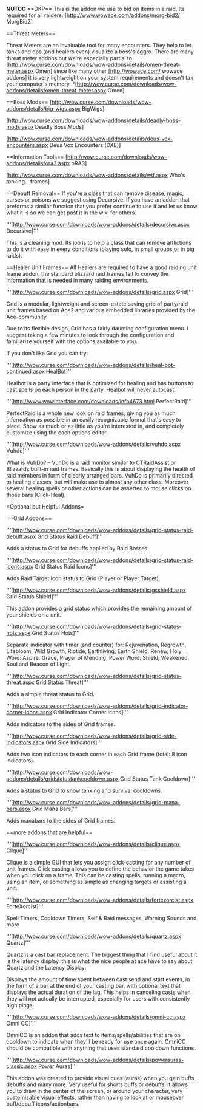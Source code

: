 __NOTOC__
==DKP==
This is the addon we use to bid on items in a raid. Its required for all raiders.
[http://www.wowace.com/addons/morg-bid2/ MorgBid2]

==Threat Meters==

Threat Meters are an invaluable tool for many encounters. They help to let tanks and dps (and healers even) visualize a boss's aggro. There are many threat meter addons but we're especially partial to [http://wow.curse.com/downloads/wow-addons/details/omen-threat-meter.aspx Omen] since like many other [http://wowace.com/ wowace addons] it is very lightweight on your system requirements and doesn't tax your computer's memory.
*[http://wow.curse.com/downloads/wow-addons/details/omen-threat-meter.aspx Omen]



==Boss Mods==
[http://wow.curse.com/downloads/wow-addons/details/big-wigs.aspx BigWigs]

[http://wow.curse.com/downloads/wow-addons/details/deadly-boss-mods.aspx Deadly Boss Mods]

[http://wow.curse.com/downloads/wow-addons/details/deus-vox-encounters.aspx Deus Vox Encounters (DXE)]



==Information Tools==
[http://wow.curse.com/downloads/wow-addons/details/ora3.aspx oRA3]

[http://wow.curse.com/downloads/wow-addons/details/wtf.aspx Who's tanking - frames]



==Debuff Removal==
If you're a class that can remove disease, magic, curses or poisons we suggest using Decursive. If you have an addon that preforms a similar function that you prefer continue to use it and let us know what it is so we can get post it in the wiki for others. 

'''[http://wow.curse.com/downloads/wow-addons/details/decursive.aspx Decursive]'''

This is a cleaning mod. Its job is to help a class that can remove afflictions to do it with ease in every conditions (playing solo, in small groups or in big raids).



==Healer Unit Frames==
All Healers are required to have a good raiding unit frame addon, the standard blizzard raid frames fail to convey the information that is needed in many raiding environments.



'''[http://wow.curse.com/downloads/wow-addons/details/grid.aspx Grid]'''

Grid is a modular, lightweight and screen-estate saving grid of party/raid unit frames based on Ace2 and various embedded libraries provided by the Ace-community.

Due to its flexible design, Grid has a fairly daunting configuration menu. I suggest taking a few minutes to look through the configuration and familiarize yourself with the options available to you.


If you don't like Grid you can try:


'''[http://wow.curse.com/downloads/wow-addons/details/heal-bot-continued.aspx HealBot]'''

Healbot is a party interface that is optimized for healing and has buttons to cast spells on each person in the party. Healbot will never autocast.



'''[http://www.wowinterface.com/downloads/info4673.html PerfectRaid]'''

PerfectRaid is a whole new look on raid frames, giving you as much information as possible in an easily recognizable format that's easy to place. Show as much or as little as you're interested in, and completely customize using the each options editor.



'''[http://wow.curse.com/downloads/wow-addons/details/vuhdo.aspx Vuhdo]'''

What is VuhDo? – VuhDo is a raid monitor similar to CTRaidAssist or Blizzards built-in raid frames. Basically this is about displaying the health of raid members in form of clearly arranged bars. VuhDo is primarily directed to healing classes, but will make use to almost any other class. Moreover several healing spells or other actions can be asserted to mouse clicks on those bars (Click-Heal).




=Optional but Helpful Addons=



==Grid Addons==

'''[http://wow.curse.com/downloads/wow-addons/details/grid-status-raid-debuff.aspx Grid Status Raid Debuff]'''

Adds a status to Grid for debuffs applied by Raid Bosses.


'''[http://wow.curse.com/downloads/wow-addons/details/grid-status-raid-icons.aspx Grid Status Raid Icons]'''

Adds Raid Target Icon status to Grid (Player or Player Target).


'''[http://wow.curse.com/downloads/wow-addons/details/gsshield.aspx Grid Status Shield]'''

This addon provides a grid status which provides the remaining amount of your shields on a unit.


'''[http://wow.curse.com/downloads/wow-addons/details/grid-status-hots.aspx Grid Status Hots]'''

Separate indicator with timer (and counter) for: Rejuvenation, Regrowth, Lifebloom, Wild Growth, Riptide, Earthliving, Earth Shield, Renew, Holy Word: Aspire, Grace, Prayer of Mending, Power Word: Shield, Weakened Soul and Beacon of Light.


'''[http://wow.curse.com/downloads/wow-addons/details/grid-status-threat.aspx Grid Status Threat]'''

Adds a simple threat status to Grid.


'''[http://wow.curse.com/downloads/wow-addons/details/grid-indicator-corner-icons.aspx Grid Indicator Corner Icons]'''

Adds indicators to the sides of Grid frames.


'''[http://wow.curse.com/downloads/wow-addons/details/grid-side-indicators.aspx Grid Side Indicators]'''

Adds two icon indicators to each corner in each Grid frame (total: 8 icon indicators).


'''[http://wow.curse.com/downloads/wow-addons/details/gridstatustankcooldown.aspx Grid Status Tank Cooldown]'''

Adds a status to Grid to show tanking and survival cooldowns. 


'''[http://wow.curse.com/downloads/wow-addons/details/grid-mana-bars.aspx Grid Mana Bars]'''

Adds manabars to the sides of Grid frames.



==more addons that are helpful==



'''[http://wow.curse.com/downloads/wow-addons/details/clique.aspx Clique]'''

Clique is a simple GUI that lets you assign click-casting for any number of unit frames. Click casting allows you to define the behavior the game takes when you click on a frame. This can be casting spells, running a macro, using an item, or something as simple as changing targets or assisting a unit.



'''[http://wow.curse.com/downloads/wow-addons/details/fortexorcist.aspx ForteXorcist]'''

Spell Timers, Cooldown Timers, Self & Raid messages, Warning Sounds and more


'''[http://wow.curse.com/downloads/wow-addons/details/quartz.aspx Quartz]'''

Quartz is a cast bar replacement. The biggest thing that I find useful about it is the latency display. this is what the nice people at ace have to say about Quartz and the Latency Display:

Displays the amount of time spent between cast send and start events, in the form of a bar at the end of your casting bar, with optional text that displays the actual duration of the lag. This helps in canceling casts when they will not actually be interrupted, especially for users with consistently high pings.


'''[http://wow.curse.com/downloads/wow-addons/details/omni-cc.aspx Omni CC]'''

OmniCC is an addon that adds text to items/spells/abilities that are on cooldown to indicate when they'll be ready for use once again. OmniCC should be compatible with anything that uses standard cooldown functions.


'''[http://wow.curse.com/downloads/wow-addons/details/powerauras-classic.aspx Power Auras]'''

This addon was created to provide visual cues (auras) when you gain buffs, debuffs and many more. Very useful for shorts buffs or debuffs, it allows you to draw in the center of the screen, or around your character, very customizable visual effects, rather than having to look at or mouseover buff/debuff icons/actionbars.
